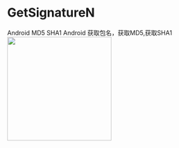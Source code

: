 # GetSignatureN
Android  MD5 SHA1 Android 获取包名，获取MD5,获取SHA1
<br>
<img src="https://tomcat.allenliang.cn/GitHubPic/getsha_pic_01.png" width="240"/>
